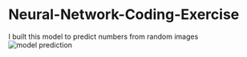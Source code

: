 # Neural-Network-Coding-Exercise
I built this model to predict numbers from random images
![model prediction](https://user-images.githubusercontent.com/99620725/220477762-305a6a35-fcb7-438a-9d02-2e69dcceda28.PNG)
